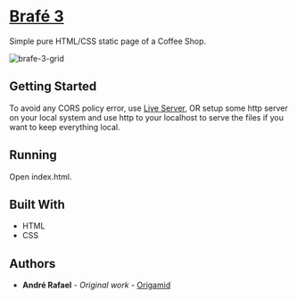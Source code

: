 # [Brafé 3](https://hil-beer-t.github.io/brafe-3-grid/)

Simple pure HTML/CSS static page of a Coffee Shop.

![brafe-3-grid](https://user-images.githubusercontent.com/52302576/82131519-45d55780-97ac-11ea-9276-6cdb51f62317.png)


## Getting Started

To avoid any CORS policy error, use [Live Server](https://marketplace.visualstudio.com/items?itemName=ritwickdey.LiveServer), OR setup some http server on your local system and use http to your localhost to serve the files if you want to keep everything local.

## Running

Open index.html.

## Built With

* HTML
* CSS

## Authors

* **André Rafael** - *Original work* - [Origamid](https://www.origamid.com/)
